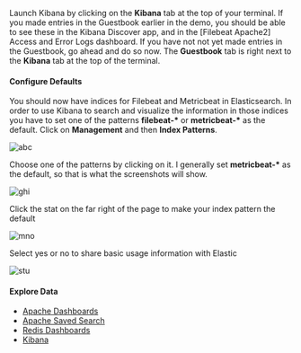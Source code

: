 Launch Kibana by clicking on the **Kibana** tab at the top of your terminal. If you made entries in the Guestbook earlier in the demo, you should be able to see these in the Kibana Discover app, and in the [Filebeat Apache2] Access and Error Logs dashboard. If you have not not yet made entries in the Guestbook, go ahead and do so now. The **Guestbook** tab is right next to the **Kibana** tab at the top of the terminal.

#### Configure Defaults
You should now have indices for Filebeat and Metricbeat in Elasticsearch.   In order to use Kibana to search and visualize the information in those indices you have to set one of the patterns **filebeat-\*** or **metricbeat-\*** as the default.  Click on **Management** and then **Index Patterns**.

![abc](https://user-images.githubusercontent.com/25182304/43741865-d552ac5a-999d-11e8-9c27-3ce5ef38ecc8.png)

Choose one of the patterns by clicking on it.  I generally set **metricbeat-\*** as the default, so that is what the screenshots will show.

![ghi](https://user-images.githubusercontent.com/25182304/43741879-de52cb28-999d-11e8-9d2d-02f8cb965e38.png)

Click the stat on the far right of the page to make your index pattern the default

![mno](https://user-images.githubusercontent.com/25182304/43741884-e1462d84-999d-11e8-9977-45ae5a2975da.png)

Select yes or no to share basic usage information with Elastic

![stu](https://user-images.githubusercontent.com/25182304/43741889-e78c71e4-999d-11e8-8d4a-830c752cf136.png)


#### Explore Data
- [Apache Dashboards](https://[[HOST_SUBDOMAIN]]-30601-[[KATACODA_HOST]].environments.katacoda.com/app/kibana#/dashboards?filter=apache)
- [Apache Saved Search](https://[[HOST_SUBDOMAIN]]-30601-[[KATACODA_HOST]].environments.katacoda.com/app/kibana#/discover/Apache2-access-logs)
- [Redis Dashboards](https://[[HOST_SUBDOMAIN]]-30601-[[KATACODA_HOST]].environments.katacoda.com/app/kibana#/dashboards?notFound=dashboard&filter=redis)
- [Kibana](https://[[HOST_SUBDOMAIN]]-30601-[[KATACODA_HOST]].environments.katacoda.com/app/kibana)

